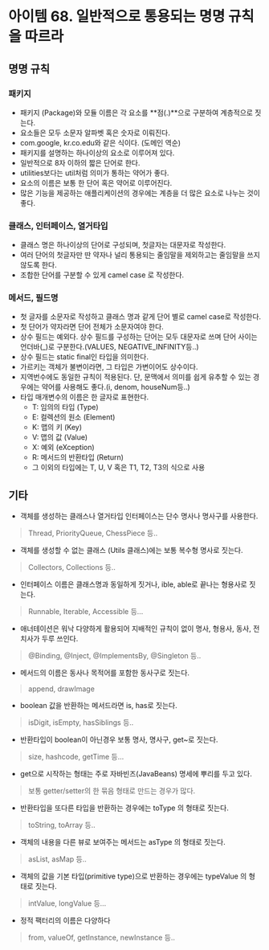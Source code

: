 # 아이템 68. 일반적으로 통용되는 명명 규칙을 따르라

## 명명 규칙
### 패키지
* 패키지 (Package)와 모듈 이름은 각 요소를 **점(.)**으로 구분하여 계층적으로 짓는다. 
* 요소들은 모두 소문자 알파벳 혹은 숫자로 이뤄진다. 
* com.google, kr.co.edu와 같은 식이다. (도메인 역순)
* 패키지를 설명하는 하나이상의 요소로 이루어져 있다. 
* 일반적으로 8자 이하의 짧은 단어로 한다. 
* utilities보다는 util처럼 의미가 통하는 약어가 좋다. 
* 요소의 이름은 보통 한 단어 혹은 약어로 이루어진다. 
* 많은 기능을 제공하는 애플리케이션의 경우에는 계층을 더 많은 요소로 나누는 것이 좋다.

### 클래스, 인터페이스, 열거타입
* 클래스 명은 하나이상의 단어로 구성되며, 첫글자는 대문자로 작성한다. 
* 여러 단어의 첫글자만 딴 약자나 널리 통용되는 줄임말을 제외하고는 줄임말을 쓰지 않도록 한다. 
* 조합한 단어를 구분할 수 있게 camel case 로 작성한다.

### 메서드, 필드명
* 첫 글자를 소문자로 작성하고 클래스 명과 같게 단어 별로 camel case로 작성한다. 
* 첫 단어가 약자라면 단어 전체가 소문자여야 한다. 
* 상수 필드는 예외다. 상수 필드를 구성하는 단어는 모두 대문자로 쓰며 단어 사이는 언더바(_)로 구분한다.(VALUES, NEGATIVE_INFINITY등..)
* 상수 필드는 static final인 타입을 의미한다.
* 가르키는 객체가 불변이라면, 그 타입은 가변이어도 상수이다.
* 지역번수에도 동일한 규칙이 적용된다. 단, 문맥에서 의미를 쉽게 유추할 수 있는 경우에는 약어를 사용해도 좋다.(i, denom, houseNum등..)
* 타입 매개변수의 이름은 한 글자로 표현한다.
  * T: 임의의 타입 (Type)
  * E: 컬렉션의 원소 (Element)
  * K: 맵의 키 (Key)
  * V: 맵의 값 (Value)
  * X: 예외 (eXception)
  * R: 메서드의 반환타입 (Return)
  * 그 이외의 타입에는 T, U, V 혹은 T1, T2, T3의 식으로 사용

## 기타
* 객체를 생성하는 클래스나 열거타입 인터페이스는 단수 명사나 명사구를 사용한다.
> Thread, PriorityQueue, ChessPiece 등..
* 객체를 생성할 수 없는 클래스 (Utils 클래스)에는 보통 복수형 명사로 짓는다.
> Collectors, Collections 등..
* 인터페이스 이름은 클래스명과 동일하게 짓거나, ible, able로 끝나는 형용사로 짓는다.
> Runnable, Iterable, Accessible 등…
* 애너테이션은 워낙 다양하게 활용되어 지배적인 규칙이 없이 명사, 형용사, 동사, 전치사가 두루 쓰인다.
> @Binding, @Inject, @ImplementsBy, @Singleton 등..
* 메서드의 이름은 동사나 목적어를 포함한 동사구로 짓는다.
> append, drawImage
* boolean 값을 반환하는 메서드라면 is, has로 짓는다.
> isDigit, isEmpty, hasSiblings 등..
* 반환타입이 boolean이 아닌경우 보통 명사, 명사구, get~로 짓는다.
> size, hashcode, getTime 등…
* get으로 시작하는 형태는 주로 자바빈즈(JavaBeans) 명세에 뿌리를 두고 있다.
> 보통 getter/setter의 한 묶음 형태로 만드는 경우가 많다.
* 반환타입을 또다른 타입을 반환하는 경우에는 toType 의 형태로 짓는다.
> toString, toArray 등..
* 객체의 내용을 다른 뷰로 보여주는 메서드는 asType 의 형태로 짓는다.
> asList, asMap 등..
* 객체의 값을 기본 타입(primitive type)으로 반환하는 경우에는 typeValue 의 형태로 짓는다.
> intValue, longValue 등…
* 정적 팩터리의 이름은 다양하다
> from, valueOf, getInstance, newInstance 등..